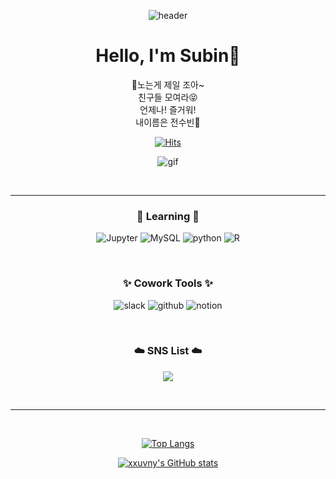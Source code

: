 <div align="center">
  
![header](https://capsule-render.vercel.app/api?type=waving&color=timeGradient&height=300&section=header&text=HELLO🙋🏻‍♀️&fontSize=90&desc=Subin's%20GitHub%20Profile&descAlignY=65)

  
# Hello, I'm Subin👋

🎵노는게 제일 조아~ <br>
  친구들 모여라😝 <br>
  언제나! 즐거워! <br>
  내이름은 전수빈🎵<br>


[![Hits](https://hits.seeyoufarm.com/api/count/incr/badge.svg?url=https%3A%2F%2Fgithub.com%2Fxxuvny%2Fhit-counter&count_bg=%23E1DCD9&title_bg=%23555555&icon=&icon_color=%23E7E7E7&title=hits&edge_flat=false)](https://github.com/xxuvny)

![gif](https://c.tenor.com/m2Mn1MeXfkcAAAAC/pororo-dancing.gif)

<br>

---

### 📝 Learning 📝
![Jupyter](https://img.shields.io/badge/Jupyter-F37626?style=flat-square&logo=Jupyter&logoColor=white)  ![MySQL](https://img.shields.io/badge/MySQL-4479A1?style=flat-square&logo=MySQL&logoColor=white)  ![python](https://img.shields.io/badge/Python-3766AB?style=flat-square&logo=Python&logoColor=white)  ![R](https://img.shields.io/badge/R-276DC3?style=flat-square&logo=R&logoColor=white)  


<br>

### ✨ Cowork Tools ✨
![slack](https://img.shields.io/badge/Slack-4A154B?style=flat-square&logo=Slack&logoColor=white)  ![github](https://img.shields.io/badge/GitHub-181717?style=flat-square&logo=GitHub&logoColor=white)  ![notion](https://img.shields.io/badge/Notion-181717?style=flat-square&logo=Notion&logoColor=white)

<br>

### ☁️ SNS List ☁️
<a href="https://www.instagram.com/xxuvny/" target="_blank"><img src="https://img.shields.io/badge/Instagram-DD2A7B?style=flat-square&logo=Instagram&logoColor=white"/></a>


<br>

---

<br>

[![Top Langs](https://github-readme-stats.vercel.app/api/top-langs/?username=xxuvny&layout=compact)](https://github.com/xxuvny/github-readme-stats)

[![xxuvny's GitHub stats](https://github-readme-stats.vercel.app/api?username=xxuvny&theme=swift)](https://github.com/xxuvny/github-readme-stats)

</div>



